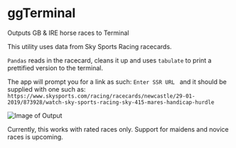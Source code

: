 # ggTerminal
Outputs GB &amp; IRE horse races to Terminal

This utility uses data from Sky Sports Racing racecards.

`Pandas` reads in the racecard, cleans it up and uses `tabulate` to print a prettified version to the terminal.

The app will prompt you for a link as such:
`Enter SSR URL `
and it should be supplied with one such as:
`https://www.skysports.com/racing/racecards/newcastle/29-01-2019/873928/watch-sky-sports-racing-sky-415-mares-handicap-hurdle`

![Image of Output](https://user-images.githubusercontent.com/4633232/51897341-753d3680-23a6-11e9-9404-86d37f6af2d8.png)

Currently, this works with rated races only. Support for maidens and novice races is upcoming.
